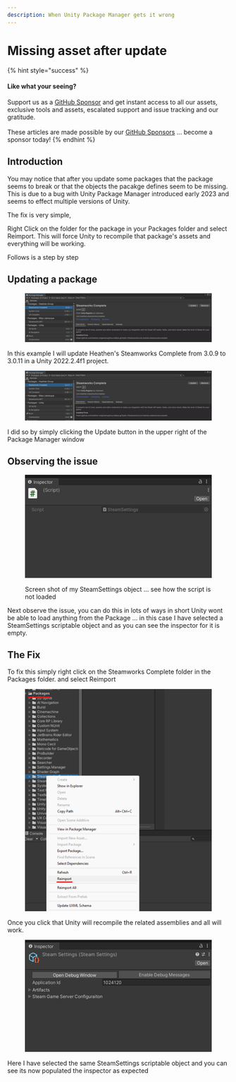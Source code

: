 ```yaml
---
description: When Unity Package Manager gets it wrong
---
```


# Missing asset after update

{% hint style="success" %}
#### Like what your seeing?

Support us as a [GitHub Sponsor](../../../become-a-sponsor/) and get instant access to all our assets, exclusive tools and assets, escalated support and issue tracking and our gratitude.\
\
These articles are made possible by our [GitHub Sponsors](../../../become-a-sponsor/) ... become a sponsor today!
{% endhint %}

## Introduction

You may notice that after you update some packages that the package seems to break or that the objects the pacakge defines seem to be missing. This is due to a bug with Unity Package Manager introduced early 2023 and seems to effect multiple versions of Unity.

The fix is very simple,

Right Click on the folder for the package in your Packages folder and select Reimport. This will force Unity to recompile that package's assets and everything will be working.

Follows is a step by step

## Updating a package

<figure><img src="../../../.gitbook/assets/image (323).png" alt=""><figcaption></figcaption></figure>

In this example I will update Heathen's Steamworks Complete from 3.0.9 to 3.0.11 in a Unity 2022.2.4f1 project.

<figure><img src="../../../.gitbook/assets/image (329).png" alt=""><figcaption></figcaption></figure>

I did so by simply clicking the Update button in the upper right of the Package Manager window

## Observing the issue

<figure><img src="../../../.gitbook/assets/image (528).png" alt=""><figcaption><p>Screen shot of my SteamSettings object ... see how the script is not loaded</p></figcaption></figure>

Next observe the issue, you can do this in lots of ways in short Unity wont be able to load anything from the Package ... in this case I have selected a SteamSettings scriptable object and as you can see the inspector for it is empty.

## The Fix

To fix this simply right click on the Steamworks Complete folder in the Packages folder. and select Reimport

<figure><img src="../../../.gitbook/assets/image (497).png" alt=""><figcaption></figcaption></figure>

Once you click that Unity will recompile the related assemblies and all will work.

<figure><img src="../../../.gitbook/assets/image (552).png" alt=""><figcaption></figcaption></figure>

Here I have selected the same SteamSettings scriptable object and you can see its now populated the inspector as expected
